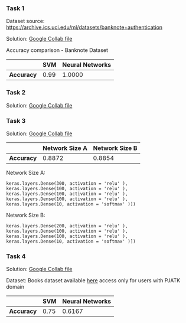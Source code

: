   ### Task 1
  
  Dataset source: https://archive.ics.uci.edu/ml/datasets/banknote+authentication
  
  Solution: [Google Collab file](https://colab.research.google.com/drive/17u8sQA24676Z6BUfe5wOL5c6h0y04weQ?usp=sharing) 
  
  Accuracy comparison - Banknote Dataset
  
 | | SVM | Neural Networks |
  |---|---|---|
  | **Accuracy** | 0.99 | 1.0000|
  
  
  ### Task 2
  
  Solution: [Google Collab file](https://colab.research.google.com/drive/11bgUQ4HvZo0dETI4roGbX2OzwP_nf6Wd?usp=sharing)
  
  ### Task 3
  
  Solution: [Google Collab file](https://colab.research.google.com/drive/17_PpsQdO4z1NumpJFSKR9Kpa5DOTqayD?usp=sharing)
  
  | | Network Size A | Network Size B |
  |---|---|---|
  | **Accuracy** | 0.8872 | 0.8854|
  
  Network Size A:
  ```
  keras.layers.Dense(300, activation = 'relu' ),
  keras.layers.Dense(100, activation = 'relu' ),
  keras.layers.Dense(100, activation = 'relu' ),
  keras.layers.Dense(100, activation = 'relu' ),
  keras.layers.Dense(10, activation = 'softmax' )])
  ```
  Network Size B:
  ```
  keras.layers.Dense(200, activation = 'relu' ),
  keras.layers.Dense(100, activation = 'relu' ),
  keras.layers.Dense(100, activation = 'relu' ),
  keras.layers.Dense(10, activation = 'softmax' )])
  ```
  
 ### Task 4
 
 Solution: [Google Collab file](https://colab.research.google.com/drive/1DuwrUPhx0PS2IRLHmlgNLDgigYBC5STo?usp=sharing)
 
 Dataset: 
Books dataset available [here](https://docs.google.com/spreadsheets/d/1JM0fo4tQZm__rK0rHjpxADmENIl5FuuztK8FMQQZd44/edit?usp=sharing) access only for users with PJATK domain
 
  | | SVM | Neural Networks |
  |---|---|---|
  | **Accuracy** | 0.75 | 0.6167 |
 
 

